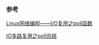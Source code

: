 ### 参考

[Linux网络编程——I/O复用之poll函数](http://blog.csdn.net/lianghe_work/article/details/46534029)

[IO多路复用之poll总结](http://www.cnblogs.com/Anker/archive/2013/08/15/3261006.html)

